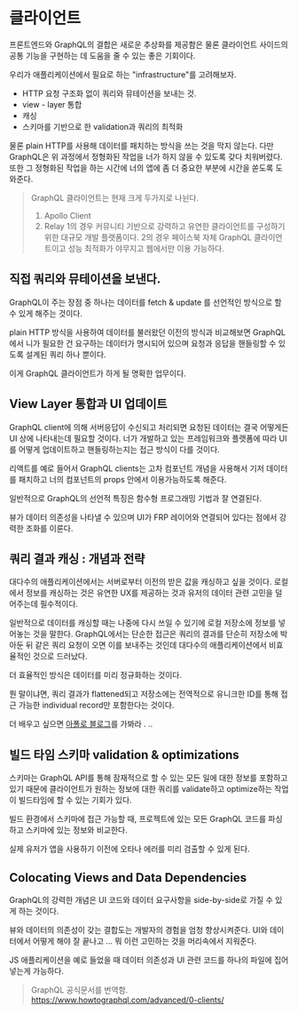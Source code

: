# 클라이언트

프론트엔드와 GraphQL의 결합은 새로운 추상화를 제공함은 물론 클라이언트 사이드의 공통 기능을 구현하는 데 도움을 줄 수 있는 좋은 기회이다.

우리가 애플리케이션에서 필요로 하는 "infrastructure"를 고려해보자.

* HTTP 요청 구조화 없이 쿼리와 뮤테이션을 보내는 것.
* view - layer 통합
* 캐싱
* 스키마를 기반으로 한 validation과 쿼리의 최적화

물론 plain HTTP를 사용해 데이터를 패치하는 방식을 쓰는 것을 막지 않는다.
다만 GraphQL은 위 과정에서 정형화된 작업을 너가 하지 않을 수 있도록 갖다 치워버렸다.
또한 그 정형화된 작업을 하는 시간에 너의 앱에 좀 더 중요한 부분에 시간을 쏟도록 도와준다.

> GraphQL 클라이언트는 현재 크게 두가지로 나뉜다.
> 1. Apollo Client
> 2. Relay
> 1의 경우 커뮤니티 기반으로 강력하고 유연한 클라이언트를 구성하기 위한 대규모 개발 플랫폼이다.
> 2의 경우 페이스북 자체 GraphQL 클라이언트이고 성능 최적화가 야무지고 웹에서만 이용 가능하다.

## 직접 쿼리와 뮤테이션을 보낸다.

GraphQL이 주는 장점 중 하나는 데이터를 fetch & update 를 선언적인 방식으로 할 수 있게 해주는 것이다.

plain HTTP 방식을 사용하여 데이터를 불러왔던 이전의 방식과 비교해보면
GraphQL에서 니가 필요한 건 요구하는 데이터가 명시되어 있으며 요청과 응답을 핸들링할 수 있도록 설계된 쿼리 하나 뿐이다.

이게 GraphQL 클라이언트가 하게 될 명확한 업무이다.

## View Layer 통합과 UI 업데이트

GraphQL client에 의해 서버응답이 수신되고 처리되면 요청된 데이터는 결국 어떻게든 UI 상에 나타내는데 필요할 것이다.
너가 개발하고 있는 프레임워크와 플랫폼에 따라 UI를 어떻게 업데이트하고 핸들링하는지는 접근 방식이 다를 것이다.

리액트를 예로 들어서 GraphQL clients는 고차 컴포넌트 개념을 사용해서 기저 데이터를 패치하고 너의 컴포넌트의 props 안에서 이용가능하도록 해준다.

일반적으로 GraphQL의 선언적 특징은 함수형 프로그래밍 기법과 잘 연결된다.

뷰가 데이터 의존성을 나타낼 수 있으며 UI가 FRP 레이어와 연결되어 있다는 점에서 강력한 조화를 이룬다.

## 쿼리 결과 캐싱 : 개념과 전략

대다수의 애플리케이션에서는 서버로부터 이전의 받은 값을 캐싱하고 싶을 것이다.
로컬에서 정보를 캐싱하는 것은 유연한 UX를 제공하는 것과 유저의 데이터 관련 고민을 덜어주는데 필수적이다.

일반적으로 데이터를 캐싱할 때는 나중에 다시 쓰일 수 있기에 로컬 저장소에 정보를 넣어놓는 것을 말한다.
GraphQL에서는 단순한 접근은 쿼리의 결과를 단순히 저장소에 박아둔 뒤 같은 쿼리 요청이 오면 이를 보내주는 것인데 대다수의 애플리케이션에서 비효율적인 것으로 드러났다.

더 효율적인 방식은 데이터를 미리 정규화하는 것이다.

뭔 말이냐면, 쿼리 결과가 flattened되고 저장소에는 전역적으로 유니크한 ID를 통해 접근 가능한 individual record만 포함한다는 것이다.

더 배우고 싶으면 [아폴로 블로그](https://dev-blog.apollodata.com/the-concepts-of-graphql-bc68bd819be3)를 가봐라 . .. 

## 빌드 타임 스키마 validation & optimizations

스키마는 GraphQL API를 통해 잠재적으로 할 수 있는 모든 일에 대한 정보를 포함하고 있기 때문에 
클라이언트가 원하는 정보에 대한 쿼리를 validate하고 optimize하는 작업이 빌드타임에 할 수 있는 기회가 있다.

빌드 환경에서 스키마에 접근 가능할 때, 프로젝트에 있는 모든 GraphQL 코드를 파싱하고 스키마에 있는 정보와 비교한다. 

실제 유저가 앱을 사용하기 이전에 오타나 에러를 미리 검출할 수 있게 된다. 

## Colocating Views and Data Dependencies

GraphQL의 강력한 개념은 UI 코드와 데이터 요구사항을 side-by-side로 가질 수 있게 하는 것이다.

뷰와 데이터의 의존성이 갖는 결합도는 개발자의 경험을 엄청 향상시켜준다.
UI와 데이터에서 어떻게 해야 잘 끝나고 ... 뭐 이런 고민하는 것을 머리속에서 지워준다.

JS 애플리케이션을 예로 들었을 때 데이터 의존성과 UI 관련 코드를 하나의 파일에 집어 넣는게 가능하다.

> GraphQL 공식문서를 번역함.
> https://www.howtographql.com/advanced/0-clients/

